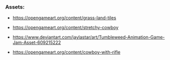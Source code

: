 ### Assets:

- https://opengameart.org/content/grass-land-tiles

- https://opengameart.org/content/stretchy-cowboy

- https://www.deviantart.com/jaylastar/art/Tumbleweed-Animation-Game-Jam-Asset-609215222

- https://opengameart.org/content/cowboy-with-rifle

